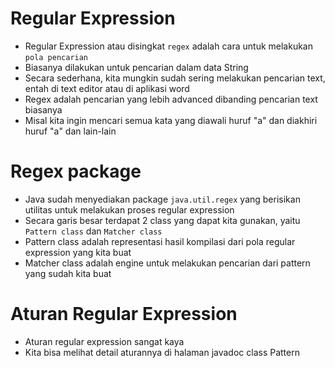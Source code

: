# Regular Expression

- Regular Expression atau disingkat `regex` adalah cara untuk melakukan `pola pencarian`
- Biasanya dilakukan untuk pencarian dalam data String
- Secara sederhana, kita mungkin sudah sering melakukan pencarian text, entah di text editor atau di aplikasi word
- Regex adalah pencarian yang lebih advanced dibanding pencarian text biasanya
- Misal kita ingin mencari semua kata yang diawali huruf "a" dan diakhiri huruf "a" dan lain-lain

# Regex package

- Java sudah menyediakan package `java.util.regex` yang berisikan utilitas untuk melakukan proses regular expression
- Secara garis besar terdapat 2 class yang dapat kita gunakan, yaitu `Pattern class` dan `Matcher class`
- Pattern class adalah representasi hasil kompilasi dari pola regular expression yang kita buat
- Matcher class adalah engine untuk melakukan pencarian dari pattern yang sudah kita buat

# Aturan Regular Expression

- Aturan regular expression sangat kaya
- Kita bisa melihat detail aturannya di halaman javadoc class Pattern